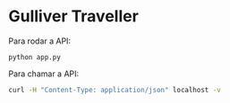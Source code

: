 # Gulliver Traveller

Para rodar a API:

`python app.py`

Para chamar a API:

```bash
curl -H "Content-Type: application/json" localhost -v
```
